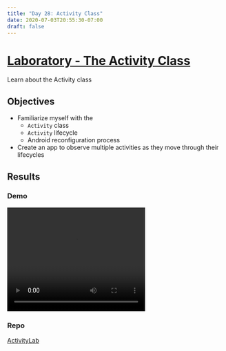 ```yaml
---
title: "Day 28: Activity Class"
date: 2020-07-03T20:55:30-07:00
draft: false
---
```


# [Laboratory - The Activity Class](https://github.com/aporter/coursera-android-labs/blob/master/TheActivityClass/Lab2_ActivityLab/Lab-Activity.pdf)
Learn about the Activity class

## Objectives
* Familiarize myself with the 
  * `Activity` class 
  * `Activity` lifecycle
  * Android reconfiguration process
* Create an app to observe multiple activities as they move through their lifecycles

## Results
### Demo
<video width="320" height="240" controls>
  <source src="../images/activitylab.mov" type="video/mp4">
</video>

### Repo
[ActivityLab](https://github.com/thomasphillips3/ActivityLab)